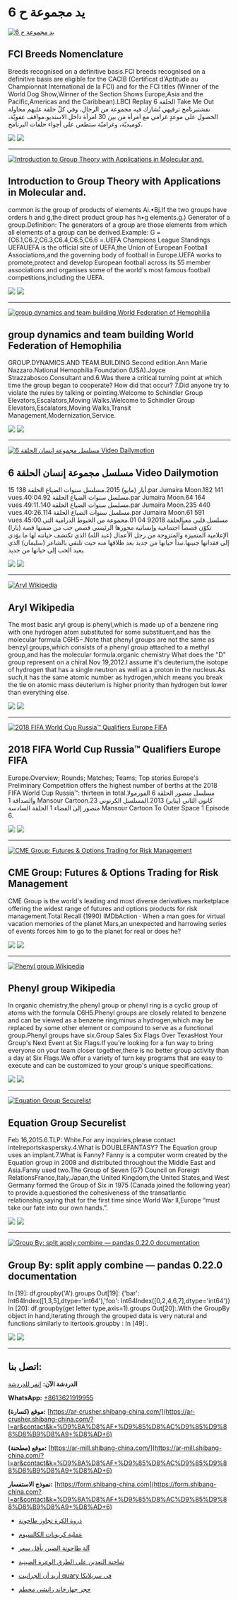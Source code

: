 # يد مجموعة ح 6

<a href="https://swt.shibang-china.com/?l=ar&img&k=%D9%8A%D8%AF+%D9%85%D8%AC%D9%85%D9%88%D8%B9%D8%A9+%D8%AD+6" target="_blank">![يد مجموعة ح 6](http://static.shibang-china.com/all-800x300/38.jpg)</a>

## FCI Breeds Nomenclature
Breeds recognised on a definitive basis.FCI breeds recognised on a definitive basis are eligible for the CACIB (Certificat d&#39;Aptitude au Championnat International de la FCI) and for the FCI titles (Winner of the World Dog Show,Winner of the Section Shows Europe,Asia and the Pacific,Americas and the Caribbean).LBCI Replay الحلقة 6 Take Me Out نقشتبرنامج ترفيهي تُشارك فيه مجموعة من الرجال، وفي كلّ حلقة عليهم محاولة الحصول على موعدٍ غرامي مع امرأة من بين 30 امرأة داخل الاستديو.مواقف عفويّة، كوميديّة، وغراميّة ستطغى على أجواء حلقات البرنامج.


<a href="https://whatsapp.shibangsoft.com/WhatsApp.php" target="_blank" title="WhatsApp">![](http://static.shibang-china.com/icon/whatsapp.png)</a> <a href="https://swt.shibang-china.com/?l=ar&icon&k=%D9%8A%D8%AF+%D9%85%D8%AC%D9%85%D9%88%D8%B9%D8%A9+%D8%AD+6" target="_blank">![](http://static.shibang-china.com/icon/chat-ar.png)</a>

---

<a href="https://swt.shibang-china.com/?l=ar&img&k=%D9%8A%D8%AF+%D9%85%D8%AC%D9%85%D9%88%D8%B9%D8%A9+%D8%AD+6" target="_blank">![Introduction to Group Theory with Applications in Molecular and.](http://static.shibang-china.com/all-800x300/819.jpg)</a>

## Introduction to Group Theory with Applications in Molecular and.
common is the group of products of elements Ai.•Bj.If the two groups have orders h and g,the direct product group has h•g elements.g.) Generator of a group.Definition: The generators of a group are those elements from which all elements of a group can be derived.Example: G = {C6.1,C6.2,C6.3,C6.4,C6.5,C6.6 =.UEFA Champions League Standings UEFAUEFA is the official site of UEFA,the Union of European Football Associations,and the governing body of football in Europe.UEFA works to promote,protect and develop European football across its 55 member associations and organises some of the world&#39;s most famous football competitions,including the UEFA.


<a href="https://whatsapp.shibangsoft.com/WhatsApp.php" target="_blank" title="WhatsApp">![](http://static.shibang-china.com/icon/whatsapp.png)</a> <a href="https://swt.shibang-china.com/?l=ar&icon&k=%D9%8A%D8%AF+%D9%85%D8%AC%D9%85%D9%88%D8%B9%D8%A9+%D8%AD+6" target="_blank">![](http://static.shibang-china.com/icon/chat-ar.png)</a>

---

<a href="https://swt.shibang-china.com/?l=ar&img&k=%D9%8A%D8%AF+%D9%85%D8%AC%D9%85%D9%88%D8%B9%D8%A9+%D8%AD+6" target="_blank">![group dynamics and team building World Federation of Hemophilia](http://static.shibang-china.com/all-800x300/1038.jpg)</a>

## group dynamics and team building World Federation of Hemophilia
GROUP.DYNAMICS.AND TEAM.BUILDING.Second edition.Ann Marie Nazzaro.National Hemophilia Foundation (USA).Joyce Strazzabosco.Consultant and.6.Was there a critical turning point at which time the group began to cooperate? How did that occur? 7.Did anyone try to violate the rules by talking or pointing.Welcome to Schindler Group Elevators,Escalators,Moving Walks.Welcome to Schindler Group Elevators,Escalators,Moving Walks,Transit Management,Modernization,Service.


<a href="https://whatsapp.shibangsoft.com/WhatsApp.php" target="_blank" title="WhatsApp">![](http://static.shibang-china.com/icon/whatsapp.png)</a> <a href="https://swt.shibang-china.com/?l=ar&icon&k=%D9%8A%D8%AF+%D9%85%D8%AC%D9%85%D9%88%D8%B9%D8%A9+%D8%AD+6" target="_blank">![](http://static.shibang-china.com/icon/chat-ar.png)</a>

---

<a href="https://swt.shibang-china.com/?l=ar&img&k=%D9%8A%D8%AF+%D9%85%D8%AC%D9%85%D9%88%D8%B9%D8%A9+%D8%AD+6" target="_blank">![مسلسل مجموعة إنسان الحلقة 6 Video Dailymotion](http://static.shibang-china.com/all-800x300/262.jpg)</a>

## مسلسل مجموعة إنسان الحلقة 6 Video Dailymotion
15 أيار (مايو) 2015.مسلسل سنوات الضياع الحلقة 138.par Jumaira Moon.182 141 vues.40:04.مسلسل سنوات الضياع الحلقة 92.par Jumaira Moon.64 164 vues.49:11.مسلسل سنوات الضياع الحلقة 140.par Jumaira Moon.235 440 vues.40:26.مسلسل سنوات الضياع الحلقة 114.par Jumaira Moon.61 591 vues.45:00.مسلسل.قلبي معياﻟﺤﻠﻘﺔ 92018 04 01.مجموعة من الخيوط الدرامية التي تكوّن قصصاً اجتماعية وإنسانية محورها الرئيسي قصص حب من ضمنها قصة (يارا) الإعلامية المتميزة والمتزوجة من رجل الأعمال (عبد الله) الذي تكتشف خيانته لها ما يؤدي إلى فقدانها جنينها.تبدأ حياتها من جديد بعد طلاقها منه حيث تلتقي بالشاعر (سليمان) الذي يعيد الحب إلى حياتها من جديد.


<a href="https://whatsapp.shibangsoft.com/WhatsApp.php" target="_blank" title="WhatsApp">![](http://static.shibang-china.com/icon/whatsapp.png)</a> <a href="https://swt.shibang-china.com/?l=ar&icon&k=%D9%8A%D8%AF+%D9%85%D8%AC%D9%85%D9%88%D8%B9%D8%A9+%D8%AD+6" target="_blank">![](http://static.shibang-china.com/icon/chat-ar.png)</a>

---

<a href="https://swt.shibang-china.com/?l=ar&img&k=%D9%8A%D8%AF+%D9%85%D8%AC%D9%85%D9%88%D8%B9%D8%A9+%D8%AD+6" target="_blank">![Aryl Wikipedia](http://static.shibang-china.com/all-800x300/782.jpg)</a>

## Aryl Wikipedia
The most basic aryl group is phenyl,which is made up of a benzene ring with one hydrogen atom substituted for some substituent,and has the molecular formula C6H5−.Note that phenyl groups are not the same as benzyl groups,which consists of a phenyl group attached to a methyl group,and has the molecular formula.organic chemistry What does the &quot;D&quot; group represent on a chiral.Nov 19,2012.I assume it&#39;s deuterium,the isotope of hydrogen that has a single neutron as well as a proton in the nucleus.As such,it has the same atomic number as hydrogen,which means you break the tie on atomic mass deuterium is higher priority than hydrogen but lower than everything else.


<a href="https://whatsapp.shibangsoft.com/WhatsApp.php" target="_blank" title="WhatsApp">![](http://static.shibang-china.com/icon/whatsapp.png)</a> <a href="https://swt.shibang-china.com/?l=ar&icon&k=%D9%8A%D8%AF+%D9%85%D8%AC%D9%85%D9%88%D8%B9%D8%A9+%D8%AD+6" target="_blank">![](http://static.shibang-china.com/icon/chat-ar.png)</a>

---

<a href="https://swt.shibang-china.com/?l=ar&img&k=%D9%8A%D8%AF+%D9%85%D8%AC%D9%85%D9%88%D8%B9%D8%A9+%D8%AD+6" target="_blank">![2018 FIFA World Cup Russia™ Qualifiers Europe FIFA](http://static.shibang-china.com/all-800x300/1367.jpg)</a>

## 2018 FIFA World Cup Russia™ Qualifiers Europe FIFA
Europe.Overview; Rounds; Matches; Teams; Top stories.Europe&#39;s Preliminary Competition offers the highest number of berths at the 2018 FIFA World Cup Russia™: thirteen in total.مسلسل منصور الحلقة 6 الفورمولا والصداقة 1 Mansour Cartoon.23 كانون الثاني (يناير) 2013.المسلسل الكرتوني منصور إلى الفضاء 1 الحلقة السادسة Mansour Cartoon To Outer Space 1 Episode 6.


<a href="https://whatsapp.shibangsoft.com/WhatsApp.php" target="_blank" title="WhatsApp">![](http://static.shibang-china.com/icon/whatsapp.png)</a> <a href="https://swt.shibang-china.com/?l=ar&icon&k=%D9%8A%D8%AF+%D9%85%D8%AC%D9%85%D9%88%D8%B9%D8%A9+%D8%AD+6" target="_blank">![](http://static.shibang-china.com/icon/chat-ar.png)</a>

---

<a href="https://swt.shibang-china.com/?l=ar&img&k=%D9%8A%D8%AF+%D9%85%D8%AC%D9%85%D9%88%D8%B9%D8%A9+%D8%AD+6" target="_blank">![CME Group: Futures &amp; Options Trading for Risk Management](http://static.shibang-china.com/all-800x300/1081.jpg)</a>

## CME Group: Futures &amp; Options Trading for Risk Management
CME Group is the world&#39;s leading and most diverse derivatives marketplace offering the widest range of futures and options products for risk management.Total Recall (1990) IMDbAction &middot; When a man goes for virtual vacation memories of the planet Mars,an unexpected and harrowing series of events forces him to go to the planet for real or does he?


<a href="https://whatsapp.shibangsoft.com/WhatsApp.php" target="_blank" title="WhatsApp">![](http://static.shibang-china.com/icon/whatsapp.png)</a> <a href="https://swt.shibang-china.com/?l=ar&icon&k=%D9%8A%D8%AF+%D9%85%D8%AC%D9%85%D9%88%D8%B9%D8%A9+%D8%AD+6" target="_blank">![](http://static.shibang-china.com/icon/chat-ar.png)</a>

---

<a href="https://swt.shibang-china.com/?l=ar&img&k=%D9%8A%D8%AF+%D9%85%D8%AC%D9%85%D9%88%D8%B9%D8%A9+%D8%AD+6" target="_blank">![Phenyl group Wikipedia](http://static.shibang-china.com/all-800x300/1203.jpg)</a>

## Phenyl group Wikipedia
In organic chemistry,the phenyl group or phenyl ring is a cyclic group of atoms with the formula C6H5.Phenyl groups are closely related to benzene and can be viewed as a benzene ring,minus a hydrogen,which may be replaced by some other element or compound to serve as a functional group.Phenyl groups have six.Group Sales Six Flags Over TexasHost Your Group&#39;s Next Event at Six Flags.If you&#39;re looking for a fun way to bring everyone on your team closer together,there is no better group activity than a day at Six Flags.We offer a variety of turn key programs that are easy to execute and can be customized to your group&#39;s unique specifications.


<a href="https://whatsapp.shibangsoft.com/WhatsApp.php" target="_blank" title="WhatsApp">![](http://static.shibang-china.com/icon/whatsapp.png)</a> <a href="https://swt.shibang-china.com/?l=ar&icon&k=%D9%8A%D8%AF+%D9%85%D8%AC%D9%85%D9%88%D8%B9%D8%A9+%D8%AD+6" target="_blank">![](http://static.shibang-china.com/icon/chat-ar.png)</a>

---

<a href="https://swt.shibang-china.com/?l=ar&img&k=%D9%8A%D8%AF+%D9%85%D8%AC%D9%85%D9%88%D8%B9%D8%A9+%D8%AD+6" target="_blank">![Equation Group Securelist](http://static.shibang-china.com/all-800x300/1154.jpg)</a>

## Equation Group Securelist
Feb 16,2015.6.TLP: White.For any inquiries,please contact intelreportskaspersky.4.What is DOUBLEFANTASY? The Equation group uses an implant.7.What is Fanny? Fanny is a computer worm created by the Equation group in 2008 and distributed throughout the Middle East and Asia.Fanny used two.The Group of Seven (G7) Council on Foreign RelationsFrance,Italy,Japan,the United Kingdom,the United States,and West Germany formed the Group of Six in 1975 (Canada joined the following year) to provide a.questioned the cohesiveness of the transatlantic relationship,saying that for the first time since World War II,Europe “must take our fate into our own hands.”.


<a href="https://whatsapp.shibangsoft.com/WhatsApp.php" target="_blank" title="WhatsApp">![](http://static.shibang-china.com/icon/whatsapp.png)</a> <a href="https://swt.shibang-china.com/?l=ar&icon&k=%D9%8A%D8%AF+%D9%85%D8%AC%D9%85%D9%88%D8%B9%D8%A9+%D8%AD+6" target="_blank">![](http://static.shibang-china.com/icon/chat-ar.png)</a>

---

<a href="https://swt.shibang-china.com/?l=ar&img&k=%D9%8A%D8%AF+%D9%85%D8%AC%D9%85%D9%88%D8%B9%D8%A9+%D8%AD+6" target="_blank">![Group By: split apply combine — pandas 0.22.0 documentation](http://static.shibang-china.com/all-800x300/1328.jpg)</a>

## Group By: split apply combine — pandas 0.22.0 documentation
In [19]: df.groupby(&#39;A&#39;).groups Out[19]: {&#39;bar&#39;: Int64Index([1,3,5],dtype=&#39;int64&#39;),&#39;foo&#39;: Int64Index([0,2,4,6,7],dtype=&#39;int64&#39;)} In [20]: df.groupby(get letter type,axis=1).groups Out[20]:.With the GroupBy object in hand,iterating through the grouped data is very natural and functions similarly to itertools.groupby : In [49]:.

<a href="https://whatsapp.shibangsoft.com/WhatsApp.php" target="_blank" title="WhatsApp">![](http://static.shibang-china.com/icon/whatsapp.png)</a> <a href="https://swt.shibang-china.com/?l=ar&icon&k=%D9%8A%D8%AF+%D9%85%D8%AC%D9%85%D9%88%D8%B9%D8%A9+%D8%AD+6" target="_blank">![](http://static.shibang-china.com/icon/chat-ar.png)</a>

---
## اتصل بنا:

**الدردشة الآن:** [انقر للدردشة](https://swt.shibang-china.com?l=ar&contact&k=%D9%8A%D8%AF+%D9%85%D8%AC%D9%85%D9%88%D8%B9%D8%A9+%D8%AD+6)

**WhatsApp:**  [+8613621919955](https://whatsapp.shibangsoft.com/WhatsApp.php)

**موقع (كسارة):** [https://ar-crusher.shibang-china.com/](https://ar-crusher.shibang-china.com/?l=ar&contact&k=%D9%8A%D8%AF+%D9%85%D8%AC%D9%85%D9%88%D8%B9%D8%A9+%D8%AD+6)

**موقع (مطحنة):** [https://ar-mill.shibang-china.com/](https://ar-mill.shibang-china.com/?l=ar&contact&k=%D9%8A%D8%AF+%D9%85%D8%AC%D9%85%D9%88%D8%B9%D8%A9+%D8%AD+6)

**نموذج الاستفسار:** [https://form.shibang-china.com](https://form.shibang-china.com?l=ar&contact&k=%D9%8A%D8%AF+%D9%85%D8%AC%D9%85%D9%88%D8%B9%D8%A9+%D8%AD+6)

* [ذروة الكرة تجاوز طاحونة](../30/%D8%B0%D8%B1%D9%88%D8%A9%20%D8%A7%D9%84%D9%83%D8%B1%D8%A9%20%D8%AA%D8%AC%D8%A7%D9%88%D8%B2%20%D8%B7%D8%A7%D8%AD%D9%88%D9%86%D8%A9.md)

* [عملية كربونات الكالسيوم](../26/%D8%B9%D9%85%D9%84%D9%8A%D8%A9%20%D9%83%D8%B1%D8%A8%D9%88%D9%86%D8%A7%D8%AA%20%D8%A7%D9%84%D9%83%D8%A7%D9%84%D8%B3%D9%8A%D9%88%D9%85.md)

* [آلة طاحونة الصين بأقل سعر](../28/%D8%A2%D9%84%D8%A9%20%D8%B7%D8%A7%D8%AD%D9%88%D9%86%D8%A9%20%D8%A7%D9%84%D8%B5%D9%8A%D9%86%20%D8%A8%D8%A3%D9%82%D9%84%20%D8%B3%D8%B9%D8%B1.md)

* [شاحنة التعدين على الطرق الوعرة الصينية](../29/%D8%B4%D8%A7%D8%AD%D9%86%D8%A9%20%D8%A7%D9%84%D8%AA%D8%B9%D8%AF%D9%8A%D9%86%20%D8%B9%D9%84%D9%89%20%D8%A7%D9%84%D8%B7%D8%B1%D9%82%20%D8%A7%D9%84%D9%88%D8%B9%D8%B1%D8%A9%20%D8%A7%D9%84%D8%B5%D9%8A%D9%86%D9%8A%D8%A9.md)

* [أريد أن الجرانيت quary في سريلانكا](../27/%D8%A3%D8%B1%D9%8A%D8%AF%20%D8%A3%D9%86%20%D8%A7%D9%84%D8%AC%D8%B1%D8%A7%D9%86%D9%8A%D8%AA%20quary%20%D9%81%D9%8A%20%D8%B3%D8%B1%D9%8A%D9%84%D8%A7%D9%86%D9%83%D8%A7.md)

* [حجر جهارخاند رانشي محطم](../28/%D8%AD%D8%AC%D8%B1%20%D8%AC%D9%87%D8%A7%D8%B1%D8%AE%D8%A7%D9%86%D8%AF%20%D8%B1%D8%A7%D9%86%D8%B4%D9%8A%20%D9%85%D8%AD%D8%B7%D9%85.md)